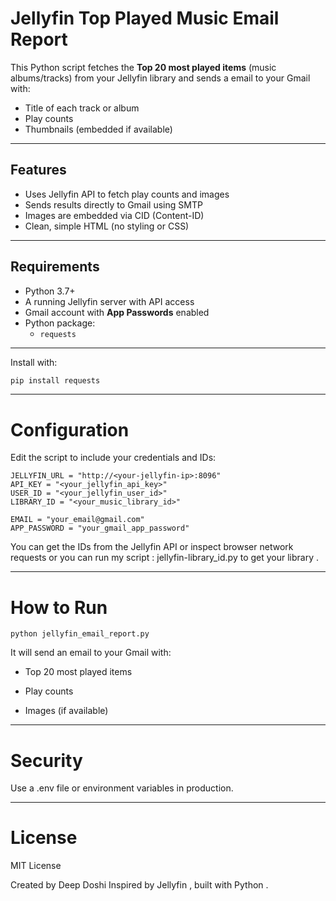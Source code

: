 #  Jellyfin Top Played Music Email Report 

This Python script fetches the **Top 20 most played items** (music albums/tracks) from your Jellyfin library and sends a  email  to your Gmail with:


- Title of each track or album
- Play counts
- Thumbnails (embedded if available)

---

##  Features

- Uses Jellyfin API to fetch play counts and images
- Sends results directly to Gmail using SMTP
- Images are embedded via CID (Content-ID)
- Clean, simple HTML (no styling or CSS)

---

##  Requirements

- Python 3.7+
- A running Jellyfin server with API access
- Gmail account with **App Passwords** enabled
- Python package:
  - `requests`

---

Install with:

```bash
pip install requests
```

---

# Configuration

Edit the script to include your credentials and IDs:

```
JELLYFIN_URL = "http://<your-jellyfin-ip>:8096"
API_KEY = "<your_jellyfin_api_key>"
USER_ID = "<your_jellyfin_user_id>"
LIBRARY_ID = "<your_music_library_id>"

EMAIL = "your_email@gmail.com"
APP_PASSWORD = "your_gmail_app_password"
```

You can get the IDs from the Jellyfin API or inspect browser network requests or you can run my script : jellyfin-library_id.py to get your library .

---

# How to Run 

```
python jellyfin_email_report.py
```
It will send an email to your Gmail with:

- Top 20 most played items

- Play counts

- Images (if available)

---
# Security 

Use a .env file or environment variables in production.

---

# License

MIT License

Created by Deep Doshi
Inspired by Jellyfin , built with Python . 


